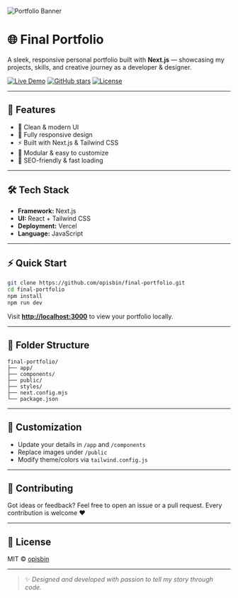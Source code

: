 
![Portfolio Banner]( <img width="1900" height="873" alt="image" src="https://github.com/user-attachments/assets/976bcd5f-78ec-4f80-9ab8-f1b1c26326fd" />
 )

# 🌐 Final Portfolio

A sleek, responsive personal portfolio built with **Next.js** — showcasing my projects, skills, and creative journey as a developer & designer.

[![Live Demo](https://img.shields.io/badge/Live%20Demo-Visit%20Now-blue?style=for-the-badge)](https://meherab.art)
[![GitHub stars](https://img.shields.io/github/stars/opisbin/final-portfolio?style=social)](https://github.com/opisbin/final-portfolio/stargazers)
[![License](https://img.shields.io/github/license/opisbin/final-portfolio?color=green)](LICENSE)

---

## 🚀 Features

- 🎨 Clean & modern UI  
- 📱 Fully responsive design  
- ⚡ Built with Next.js & Tailwind CSS  
- 🧩 Modular & easy to customize  
- 🧠 SEO-friendly & fast loading  

---

## 🛠️ Tech Stack

- **Framework:** Next.js  
- **UI:** React + Tailwind CSS  
- **Deployment:** Vercel  
- **Language:** JavaScript  

---

## ⚡ Quick Start

```bash
git clone https://github.com/opisbin/final-portfolio.git
cd final-portfolio
npm install
npm run dev
````

Visit **[http://localhost:3000](http://localhost:3000)** to view your portfolio locally.

---

## 📁 Folder Structure

```
final-portfolio/
├── app/
├── components/
├── public/
├── styles/
├── next.config.mjs
└── package.json
```

---

## 🌈 Customization

* Update your details in `/app` and `/components`
* Replace images under `/public`
* Modify theme/colors via `tailwind.config.js`

---

## 🤝 Contributing

Got ideas or feedback? Feel free to open an issue or a pull request.
Every contribution is welcome ❤️

---

## 🪪 License

MIT © [opisbin](https://github.com/opisbin)

---

> ✨ *Designed and developed with passion to tell my story through code.*

